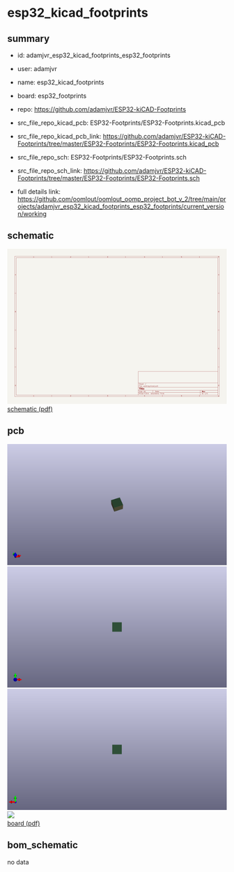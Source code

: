 # esp32_kicad_footprints
 
## summary 
* id: adamjvr_esp32_kicad_footprints_esp32_footprints
* user: adamjvr
* name: esp32_kicad_footprints
* board: esp32_footprints
* repo: https://github.com/adamjvr/ESP32-kiCAD-Footprints
* src_file_repo_kicad_pcb: ESP32-Footprints/ESP32-Footprints.kicad_pcb
* src_file_repo_kicad_pcb_link: https://github.com/adamjvr/ESP32-kiCAD-Footprints/tree/master/ESP32-Footprints/ESP32-Footprints.kicad_pcb


* src_file_repo_sch: ESP32-Footprints/ESP32-Footprints.sch
* src_file_repo_sch_link: https://github.com/adamjvr/ESP32-kiCAD-Footprints/tree/master/ESP32-Footprints/ESP32-Footprints.sch
* full details link: https://github.com/oomlout/oomlout_oomp_project_bot_v_2/tree/main/projects/adamjvr_esp32_kicad_footprints_esp32_footprints/current_version/working  

## schematic  
![](working_schematic_600.png)  
[schematic (pdf)](working_schematic.pdf) 






















## pcb  
![](working_3d_600.png) 
![](working_3d_front_600.png)  
![](working_3d_back_600.png)  
![](working_600.png)  
[board (pdf)](working.pdf)  


## bom_schematic
no data


